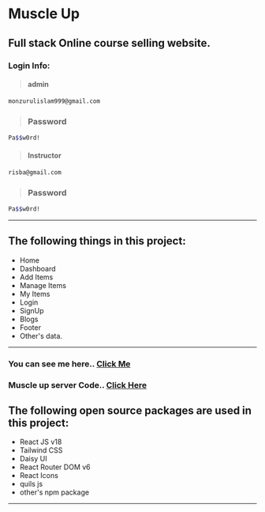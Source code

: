 # Muscle Up
## Full stack Online course selling website.

### Login Info:

> #### admin

```bash
monzurulislam999@gmail.com
```
> ### Password

```bash
Pa$$w0rd!
```
> #### Instructor

```bash
risba@gmail.com
```
> ### Password

```bash
Pa$$w0rd!
```

---

## The following things in this project:

- Home
- Dashboard
- Add Items
- Manage Items
- My Items
- Login
- SignUp
- Blogs
- Footer
- Other's data.

---

### You can see me here.. [Click Me](https://muscleup-5021e.web.app/)

### Muscle up server Code.. [Click Here](https://github.com/monzurul002/muscleup-server)


## The following open source packages are used in this project:

- React JS v18
- Tailwind CSS
- Daisy UI
- React Router DOM v6
- React Icons
- quils js
- other's npm package
---

